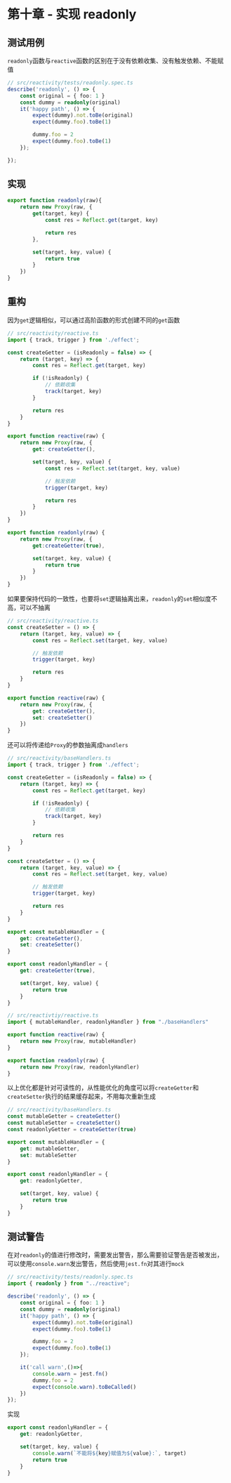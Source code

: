 <!--
 * @Author: Reiner
 * @Date: 2022-06-07 18:38:39
 * @LastEditors: Do not edit
 * @LastEditTime: 2022-06-07 19:33:04
 * @FilePath: \reiner-blog\docs\pages\mini-vue\mini-vue_10.md
 * @Description: 第十章 - 实现 readonly
-->
# 第十章 - 实现 readonly

## 测试用例

`readonly`函数与`reactive`函数的区别在于没有依赖收集、没有触发依赖、不能赋值

```typescript
// src/reactivity/tests/readonly.spec.ts
describe('readonly', () => {
    const original = { foo: 1 }
    const dummy = readonly(original)
    it('happy path', () => {
        expect(dummy).not.toBe(original)
        expect(dummy.foo).toBe(1)

        dummy.foo = 2
        expect(dummy.foo).toBe(1)
    });

});
```

## 实现

```typescript
export function readonly(raw){
    return new Proxy(raw, {
        get(target, key) {
            const res = Reflect.get(target, key)

            return res
        },

        set(target, key, value) {
            return true
        }
    })
}
```

## 重构

因为`get`逻辑相似，可以通过高阶函数的形式创建不同的`get`函数

```typescript {4-15,19,34}
// src/reactivity/reactive.ts
import { track, trigger } from './effect';

const createGetter = (isReadonly = false) => {
    return (target, key) => {
        const res = Reflect.get(target, key)

        if (!isReadonly) {
            // 依赖收集
            track(target, key)
        }

        return res
    }
}

export function reactive(raw) {
    return new Proxy(raw, {
        get: createGetter(),

        set(target, key, value) {
            const res = Reflect.set(target, key, value)

            // 触发依赖
            trigger(target, key)

            return res
        }
    })
}

export function readonly(raw) {
    return new Proxy(raw, {
        get:createGetter(true),

        set(target, key, value) {
            return true
        }
    })
}
```

如果要保持代码的一致性，也要将`set`逻辑抽离出来，`readonly`的`set`相似度不高，可以不抽离

```typescript {2-11,16}
// src/reactivity/reactive.ts
const createSetter = () => {
    return (target, key, value) => {
        const res = Reflect.set(target, key, value)

        // 触发依赖
        trigger(target, key)

        return res
    }
}

export function reactive(raw) {
    return new Proxy(raw, {
        get: createGetter(),
        set: createSetter()
    })
}
```

还可以将传递给`Proxy`的参数抽离成`handlers`

```typescript
// src/reactivity/baseHandlers.ts
import { track, trigger } from './effect';

const createGetter = (isReadonly = false) => {
    return (target, key) => {
        const res = Reflect.get(target, key)

        if (!isReadonly) {
            // 依赖收集
            track(target, key)
        }

        return res
    }
}

const createSetter = () => {
    return (target, key, value) => {
        const res = Reflect.set(target, key, value)

        // 触发依赖
        trigger(target, key)

        return res
    }
}

export const mutableHandler = {
    get: createGetter(),
    set: createSetter()
}

export const readonlyHandler = {
    get: createGetter(true),

    set(target, key, value) {
        return true
    }
}
```

```typescript
// src/reactivtiy/reactive.ts
import { mutableHandler, readonlyHandler } from "./baseHandlers"

export function reactive(raw) {
    return new Proxy(raw, mutableHandler)
}

export function readonly(raw) {
    return new Proxy(raw, readonlyHandler)
}
```

以上优化都是针对可读性的，从性能优化的角度可以将`createGetter`和`createSetter`执行的结果缓存起来，不用每次重新生成

```typescript
// src/reactivity/baseHandlers.ts
const mutableGetter = createGetter()
const mutableSetter = createSetter()
const readonlyGetter = createGetter(true)

export const mutableHandler = {
    get: mutableGetter,
    set: mutableSetter
}

export const readonlyHandler = {
    get: readonlyGetter,

    set(target, key, value) {
        return true
    }
}
```

## 测试警告

在对`readonly`的值进行修改时，需要发出警告，那么需要验证警告是否被发出，可以使用`console.warn`发出警告，然后使用`jest.fn`对其进行`mock`

```typescript {15-19}
// src/reactivity/tests/readonly.spec.ts
import { readonly } from "../reactive";

describe('readonly', () => {
    const original = { foo: 1 }
    const dummy = readonly(original)
    it('happy path', () => {
        expect(dummy).not.toBe(original)
        expect(dummy.foo).toBe(1)

        dummy.foo = 2
        expect(dummy.foo).toBe(1)
    });

    it('call warn',()=>{
        console.warn = jest.fn()
        dummy.foo = 2   
        expect(console.warn).toBeCalled()
    })
});
```

实现

```typescript {5}
export const readonlyHandler = {
    get: readonlyGetter,

    set(target, key, value) {
        console.warn(`不能将${key}赋值为${value}:`, target)
        return true
    }
}
```
